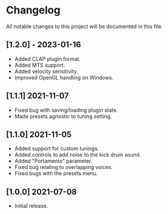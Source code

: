 # Changelog

All notable changes to this project will be documented in this file.

## [1.2.0] - 2023-01-16
- Added CLAP plugin format.
- Added MTS support.
- Added velocity sensitivity.
- Improved OpenGL handling on Windows.

## [1.1.1] 2021-11-07
- Fixed bug with saving/loading plugin state.
- Made presets agnostic to tuning setting.

## [1.1.0] 2021-11-05
- Added support for custom tunings.
- Added controls to add noise to the kick drum sound.
- Added "Portamento" parameter.
- Fixed bug relating to overlapping voices.
- Fixed bugs with the presets menu.

## [1.0.0] 2021-07-08
- Initial release.
